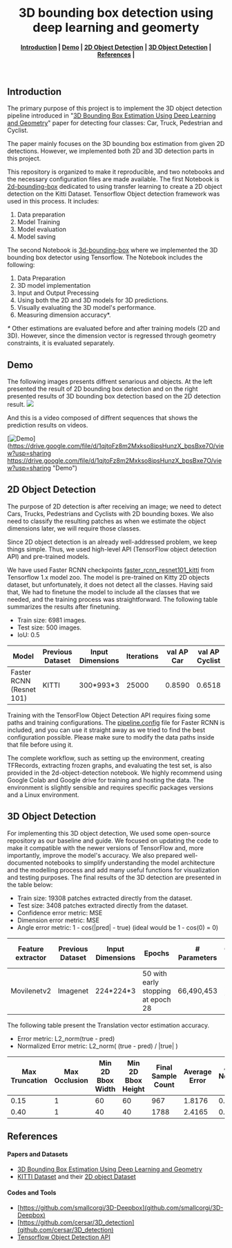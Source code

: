 <h1 align="center">
  <br>
  3D bounding box detection using deep learning and geomerty
</h1>
<div align="center">
  <h4>
    <a href="#introduction">Introduction</a> |
    <a href="#demo">Demo</a> |
    <a href="#2d-Object-Detection">2D Object Detection</a> |
    <a href="#3d-object-detection">3D Object Detection</a> |
    <a href="#references">References</a> |
  </h4>
</div>
<br>

## Introduction
The primary purpose of this project is to implement the 3D object detection pipeline introduced in "[3D Bounding Box Estimation Using Deep Learning and Geometry](https://arxiv.org/abs/1612.00496v1)" paper for detecting four classes: Car, Truck, Pedestrian and Cyclist.

The paper mainly focuses on the 3D bounding box estimation from given 2D detections. However, we implemented both 2D and 3D detection parts in this project.

This repository is organized to make it reproducible, and two notebooks and the necessary configuration files are made available.
The first Notebook is [2d-bounding-box](./2d-bounding-box.ipynb) dedicated to using transfer learning to create a 2D object detection on the Kitti Dataset. Tensorflow Object detection framework was used in this process. It includes: 
1. Data preparation
2. Model Training
3. Model evaluation
4. Model saving

The second Notebook is [3d-bounding-box](./3d-bounding-box.ipynb) where we implemented the 3D bounding box detector using Tensorflow.
The Notebook includes the following:
1. Data Preparation
2. 3D model implementation
3. Input and Output Precessing
4. Using both the 2D and 3D models for 3D predictions.
5. Visually evaluating the 3D model's performance.
6. Measuring dimension accuracy*.

*\** Other estimations are evaluated before and after training models (2D and 3D). However, since the dimension vector is regressed through geometry constraints, it is evaluated separately. 

## Demo
The following images presents diffrent senarious and objects. At the left presented the result of 2D bounding box detection and on the right presented results of 3D bounding box detection based on the 2D detection result.
![](test_images/Untitled-2.png)

And this is a video composed of diffrent sequences that shows the prediction results on videos.

[![Demo](https://res.cloudinary.com/marcomontalbano/image/upload/v1641769418/video_to_markdown/images/google-drive--1qjtoFz8m2Mxkso8ipsHunzX_bpsBxe7O-c05b58ac6eb4c4700831b2b3070cd403.jpg)](https://drive.google.com/file/d/1qjtoFz8m2Mxkso8ipsHunzX_bpsBxe7O/view?usp=sharing https://drive.google.com/file/d/1qjtoFz8m2Mxkso8ipsHunzX_bpsBxe7O/view?usp=sharing "Demo")

## 2D Object Detection
The purpose of 2D detection is after receiving an image; we need to detect Cars, Trucks, Pedestrians and Cyclists with 2D bounding boxes. We also need to classify the resulting patches as when we estimate the object dimensions later, we will require those classes.

Since 2D object detection is an already well-addressed problem, we keep things simple. Thus, we used high-level API (TensorFlow object detection API) and pre-trained models.

We have used Faster RCNN checkpoints [faster_rcnn_resnet101_kitti](https://github.com/tensorflow/models/blob/master/research/object_detection/g3doc/tf1_detection_zoo.md) from Tensorflow 1.x model zoo. The model is pre-trained on Kitty 2D objects dataset, but unfortunately, it does not detect all the classes. Having said that, We had to finetune the model to include all the classes that we needed, and the training process was straightforward.
The following table summarizes the results after finetuning.
+ Train size: 6981 images.
+ Test size: 500 images.
+ IoU: 0.5

| Model | Previous Dataset | Input Dimensions | Iterations | val AP Car | val AP Cyclist | val AP Pedestrian | val AP Truck| mAP |
| ----- | ----- | ----- | ----- | ----- | ----- | ----- | ----- | ----- |
| Faster RCNN (Resnet 101) | KITTI | 300\*993\*3 | 25000| 0.8590 | 0.6518 | 0.6079 | 0.7699 |0.722|

Training with the TensorFlow Object Detection API requires fixing some paths and training configurations. The [pipeline.config](./2d_model/pipeline.config) file for Faster RCNN is included, and you can use it straight away as we tried to find the best configuration possible. Please make sure to modify the data paths inside that file before using it.

The complete workflow, such as setting up the environment, creating TFRecords, extracting frozen graphs, and evaluating the test set, is also provided in the 2d-object-detection notebook. We highly recommend using Google Colab and Google drive for training and hosting the data. The environment is slightly sensible and requires specific packages versions and a Linux environment.

## 3D Object Detection

For implementing this 3D object detection, We used some open-source repository as our baseline and guide. We focused on updating the code to make it compatible with the newer versions of TensorFlow and, more importantly, improve the model's accuracy. We also prepared well-documented notebooks to simplify understanding the model architecture and the modelling process and add many useful functions for visualization and testing purposes.
The final results of the 3D detection are presented in the table below:
+ Train size: 19308 patches extracted directly from the dataset.
+ Test size: 3408 patches extracted directly from the dataset.
+ Confidence error metric: MSE
+ Dimension error metric: MSE
+ Angle error metric: 1 - cos(|pred| - true) (ideal would be 1 - cos(0) = 0)
  
| Feature extractor | Previous Dataset | Input Dimensions | Epochs | # Parameters | Confidence Error| Angle error | Dimension Error | val Confidence Error | val Angle Error | val Dimension Error
| ----- | ----- | ----- | ----- | ----- | ----- | ----- | ----- |----- | ----- | ----- |
| Movilenetv2 | Imagenet | 224\*224\*3 | 50 with early stopping at epoch 28| 66,490,453 | 8.7705e-04 | 0.2608 | 0.0391 |0.0135 |0.2672 |0.0531|


The following table present the Translation vector estimation accuracy.

+ Error metric: L2_norm(true - pred)
+ Normalized Error metric: L2_norm( (true - pred) / |true| )

| Max Truncation | Max Occlusion | Min 2D Bbox Width | Min 2D Bbox Height | Final Sample Count | Average Error | Average Normalized Error * |
| ----- | ----- | ----- | ----- | ----- | ----- | ----- |
| 0.15 | 1 | 60 | 60 | 967 | 1.8176 | 0.1151 |
| 0.40 | 1 | 40 | 40 | 1788 | 2.4165 | 0.1168 |

## References
#### Papers and Datasets
- [3D Bounding Box Estimation Using Deep Learning and Geometry](https://arxiv.org/abs/1612.00496)
- [KITTI Dataset](http://www.cvlibs.net/datasets/kitti/raw_data.php) and their [2D object Dataset](http://www.cvlibs.net/datasets/kitti/eval_object.php?obj_benchmark=2d)
#### Codes and Tools
- [https://github.com/smallcorgi/3D-Deepbox](github.com/smallcorgi/3D-Deepbox)
- [https://github.com/cersar/3D_detection](github.com/cersar/3D_detection)
- [Tensorflow Object Detection API](github.com/tensorflow/models)
